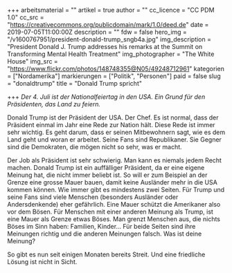 +++
arbeitsmaterial = ""
artikel = true
author = ""
cc_licence = "CC PDM 1.0"
cc_src = "https://creativecommons.org/publicdomain/mark/1.0/deed.de"
date = 2019-07-05T11:00:00Z
description = ""
fdw = false
hero_img = "/v1600767951/president-donald-trump_sngb4a.jpg"
img_description = "President Donald J. Trump addresses his remarks at the Summit on Transforming Mental Health Treatment"
img_photographer = "The White House"
img_src = "https://www.flickr.com/photos/148748355@N05/49248712961"
kategorien = ["Nordamerika"]
markierungen = ["Politik", "Personen"]
paid = false
slug = "donaldtrump"
title = "Donald Trump spricht"

+++
_Der 4. Juli ist der Nationalfeiertag in den USA. Ein Grund für den Präsidenten, das Land zu feiern._

Donald Trump ist der Präsident der USA. Der Chef. Es ist normal, dass der Präsident einmal im Jahr eine Rede zur Nation hält. Diese Rede ist immer sehr wichtig. Es geht darum, dass er seinen Mitbewohnern sagt, wie es dem Land geht und woran er arbeitet. Seine Fans sind Republikaner. Sie Gegner sind die Demokraten, die mögen nicht so sehr, was er macht.

Der Job als Präsident ist sehr schwierig. Man kann es niemals jedem Recht machen. Donald Trump ist ein auffälliger Präsident, da er eine eigene Meinung hat, die nicht immer beliebt ist. So will er zum Beispiel an der Grenze eine grosse Mauer bauen, damit keine Ausländer mehr in die USA kommen können. Wie immer gibt es mindestens zwei Seiten. Für Trump und seine Fans sind viele Menschen (besonders Ausländer oder Andersdenkende) eher gefährlich. Eine Mauer schützt die Amerikaner also vor dem Bösen. Für Menschen mit einer anderen Meinung als Trump, ist eine Mauer als Grenze etwas Böses. Man grenzt Menschen aus, die nichts Böses im Sinn haben: Familien, Kinder... Für beide Seiten sind ihre Meinungen richtig und die anderen Meinungen falsch. Was ist deine Meinung?

So gibt es nun seit einigen Monaten bereits Streit. Und eine friedliche Lösung ist nicht in Sicht.
